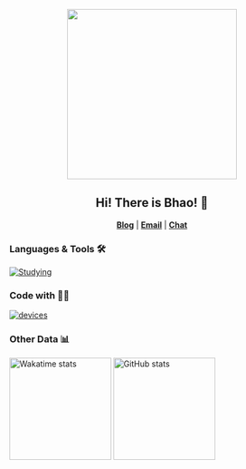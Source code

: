 <p align="center"><img width="300px" src="https://github.com/user-attachments/assets/e890c72d-2bd1-4199-afcb-f2ed35bb7f38"/></p>

<h2 align="center">Hi! There is Bhao! 👋</h2>

<p align="center">
  <strong><a href="https://dwd.moe">Blog</a></strong> |
  <strong><a href="mailto:i@bhao.top">Email</a></strong> |
  <strong><a href="https://dwd.moe/chat">Chat</a></strong>
</p>

### Languages & Tools 🛠

[![Studying](https://skillicons.dev/icons?theme=light&i=html,css,js,ts,vue,nuxt,python,php,docker,git,md,tailwind,vscode,pycharm)](https://skillicons.dev)

### Code with 👨‍💻

[![devices](https://skillicons.dev/icons?theme=light&i=windows,apple,linux)](https://skillicons.dev)

### Other Data 📊

<img src="https://github-readme-stats.vercel.app/api/wakatime?username=Bhao&layout=compact&langs_count=10&hide_border=true" alt="Wakatime stats" height="180px" /> <img src="https://github-readme-stats-mrdulin.vercel.app/api?username=bhaoo&count_private=true&show_icons=true&theme=default&hide_border=true" alt="GitHub stats" height="180px" />
